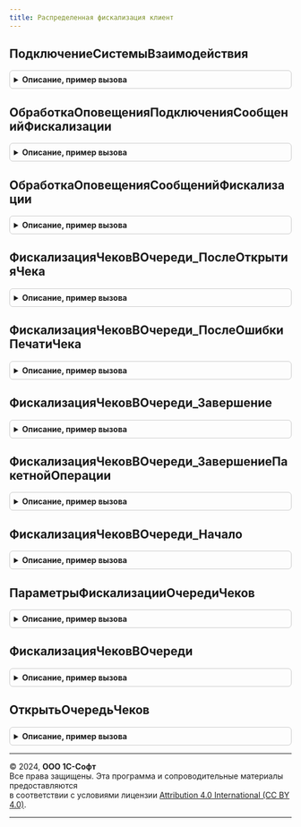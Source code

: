 ```yaml
---
title: Распределенная фискализация клиент
---
```



## ПодключениеСистемыВзаимодействия
<details style="margin: 1em 0; padding: 0.5em; border: 1px solid #ccc; border-radius: 6px;">

<summary style="font-weight: bold; cursor: pointer;">Описание, пример вызова</summary>

```bsl

// Подключает обработчики системы оповещения, для использования в распределенной фискализации
//
// Параметры:
//  ИдентификаторОбсуждения - ИдентификаторОбсужденияСистемыВзаимодействия
//
Процедура ПодключениеСистемыВзаимодействия(ИдентификаторОбсуждения) Экспорт
```

Пример вызова
```bsl
РаспределеннаяФискализацияКлиент.ПодключениеСистемыВзаимодействия(ИдентификаторОбсуждения) 
```
</details>

## ОбработкаОповещенияПодключенияСообщенийФискализации
<details style="margin: 1em 0; padding: 0.5em; border: 1px solid #ccc; border-radius: 6px;">

<summary style="font-weight: bold; cursor: pointer;">Описание, пример вызова</summary>

```bsl

// Завершение подключения обработчика системы оповещения
//
// Параметры:
//  ДополнительныеПараметры - Произвольный
//
Процедура ОбработкаОповещенияПодключенияСообщенийФискализации(ДополнительныеПараметры) Экспорт
```

Пример вызова
```bsl
РаспределеннаяФискализацияКлиент.ОбработкаОповещенияПодключенияСообщенийФискализации(ДополнительныеПараметры) 
```
</details>

## ОбработкаОповещенияСообщенийФискализации
<details style="margin: 1em 0; padding: 0.5em; border: 1px solid #ccc; border-radius: 6px;">

<summary style="font-weight: bold; cursor: pointer;">Описание, пример вызова</summary>

```bsl

// Обработчик появлении новых сообщений в обсуждении
//
// Параметры:
//  Сообщение - СообщениеСистемыВзаимодействия
//  ДополнительныеПараметры - Произвольный
//
Процедура ОбработкаОповещенияСообщенийФискализации(Сообщение, ДополнительныеПараметры) Экспорт
```

Пример вызова
```bsl
РаспределеннаяФискализацияКлиент.ОбработкаОповещенияСообщенийФискализации(Сообщение, ДополнительныеПараметры) 
```
</details>

## ФискализацияЧековВОчереди_ПослеОткрытияЧека
<details style="margin: 1em 0; padding: 0.5em; border: 1px solid #ccc; border-radius: 6px;">

<summary style="font-weight: bold; cursor: pointer;">Описание, пример вызова</summary>

```bsl

// Обработчик после открытия чека.
//
// Параметры:
//  ПараметрыВыполнения - Структура - Параметры выполнения команды
//  ДополнительныеПараметры - Произвольный
//
Процедура ФискализацияЧековВОчереди_ПослеОткрытияЧека(ПараметрыВыполнения, ДополнительныеПараметры) Экспорт
```

Пример вызова
```bsl
РаспределеннаяФискализацияКлиент.ФискализацияЧековВОчереди_ПослеОткрытияЧека(ПараметрыВыполнения, ДополнительныеПараметры) 
```
</details>

## ФискализацияЧековВОчереди_ПослеОшибкиПечатиЧека
<details style="margin: 1em 0; padding: 0.5em; border: 1px solid #ccc; border-radius: 6px;">

<summary style="font-weight: bold; cursor: pointer;">Описание, пример вызова</summary>

```bsl

// Обработчик после ошибки печати чека.
//
// Параметры:
//  ПараметрыВыполнения - Структура - Параметры выполнения команды
//  ДополнительныеПараметры - Произвольный
//
Процедура ФискализацияЧековВОчереди_ПослеОшибкиПечатиЧека(ПараметрыВыполнения, ДополнительныеПараметры) Экспорт
```

Пример вызова
```bsl
РаспределеннаяФискализацияКлиент.ФискализацияЧековВОчереди_ПослеОшибкиПечатиЧека(ПараметрыВыполнения, ДополнительныеПараметры) 
```
</details>

## ФискализацияЧековВОчереди_Завершение
<details style="margin: 1em 0; padding: 0.5em; border: 1px solid #ccc; border-radius: 6px;">

<summary style="font-weight: bold; cursor: pointer;">Описание, пример вызова</summary>

```bsl

// Завершение фискализации чеков в очереди
//
// Параметры:
//  РезультатВыполнения - Структура
//  ОбщиеПараметры - ОбщиеПараметры
//
Процедура ФискализацияЧековВОчереди_Завершение(РезультатВыполнения, ОбщиеПараметры) Экспорт
```

Пример вызова
```bsl
РаспределеннаяФискализацияКлиент.ФискализацияЧековВОчереди_Завершение(РезультатВыполнения, ОбщиеПараметры) 
```
</details>

## ФискализацияЧековВОчереди_ЗавершениеПакетнойОперации
<details style="margin: 1em 0; padding: 0.5em; border: 1px solid #ccc; border-radius: 6px;">

<summary style="font-weight: bold; cursor: pointer;">Описание, пример вызова</summary>

```bsl

// Завершение фискализации пакетной операции в очереди
//
// Параметры:
//  РезультатВыполнения - см. ОборудованиеЧекопечатающиеУстройстваКлиент.РезультатПродажаСВыдачейНаличных
//  ОбщиеПараметры - ОбщиеПараметры
//
Процедура ФискализацияЧековВОчереди_ЗавершениеПакетнойОперации(РезультатВыполнения, ОбщиеПараметры) Экспорт
```

Пример вызова
```bsl
РаспределеннаяФискализацияКлиент.ФискализацияЧековВОчереди_ЗавершениеПакетнойОперации(РезультатВыполнения, ОбщиеПараметры) 
```
</details>

## ФискализацияЧековВОчереди_Начало
<details style="margin: 1em 0; padding: 0.5em; border: 1px solid #ccc; border-radius: 6px;">

<summary style="font-weight: bold; cursor: pointer;">Описание, пример вызова</summary>

```bsl

// Начать фискализацию чеков в очереди
//
// Параметры:
//  Параметры - см. ПараметрыФискализацииОчередиЧеков
Процедура ФискализацияЧековВОчереди_Начало(Параметры = Неопределено) Экспорт
```

Пример вызова
```bsl
РаспределеннаяФискализацияКлиент.ФискализацияЧековВОчереди_Начало(Параметры);
```
</details>

## ПараметрыФискализацииОчередиЧеков
<details style="margin: 1em 0; padding: 0.5em; border: 1px solid #ccc; border-radius: 6px;">

<summary style="font-weight: bold; cursor: pointer;">Описание, пример вызова</summary>

```bsl

// Возвращает структуру параметров для выполнения фискализации очереди чеков
//
// Возвращаемое значение:
//  Структура:
//   * Форма - ФормаКлиентскогоПриложения
//   * КассаККМ - ОпределяемыйТип.КассаБПО
Функция ПараметрыФискализацииОчередиЧеков() Экспорт
```

Пример вызова
```bsl
Результат = РаспределеннаяФискализацияКлиент.ПараметрыФискализацииОчередиЧеков() 
```
</details>

## ФискализацияЧековВОчереди
<details style="margin: 1em 0; padding: 0.5em; border: 1px solid #ccc; border-radius: 6px;">

<summary style="font-weight: bold; cursor: pointer;">Описание, пример вызова</summary>

```bsl

// Выполнить фискализацию чеков в очереди
//
// Параметры:
//  РазрешенаАвтоматическаяФискализация - Булево
//  Параметры - см. ПараметрыФискализацииОчередиЧеков.
Процедура ФискализацияЧековВОчереди(РазрешенаАвтоматическаяФискализация = Истина, Параметры = Неопределено) Экспорт
```

Пример вызова
```bsl
РаспределеннаяФискализацияКлиент.ФискализацияЧековВОчереди(РазрешенаАвтоматическаяФискализация, Параметры);
```
</details>

## ОткрытьОчередьЧеков
<details style="margin: 1em 0; padding: 0.5em; border: 1px solid #ccc; border-radius: 6px;">

<summary style="font-weight: bold; cursor: pointer;">Описание, пример вызова</summary>

```bsl

// Открытие формы списка операций очереди чеков
//
// Параметры:
//  ПараметрКоманды - Произвольный - источник, в котором реализована команда
//  ПараметрыВыполненияКоманды - ПараметрыВыполненияКоманды
//
Процедура ОткрытьОчередьЧеков(ПараметрКоманды, ПараметрыВыполненияКоманды) Экспорт
```

Пример вызова
```bsl
РаспределеннаяФискализацияКлиент.ОткрытьОчередьЧеков(ПараметрКоманды, ПараметрыВыполненияКоманды) 
```
</details>

---

© 2024, **ООО 1С-Софт**  
Все права защищены. Эта программа и сопроводительные материалы предоставляются  
в соответствии с условиями лицензии [Attribution 4.0 International (CC BY 4.0)](https://creativecommons.org/licenses/by/4.0/legalcode).

---
